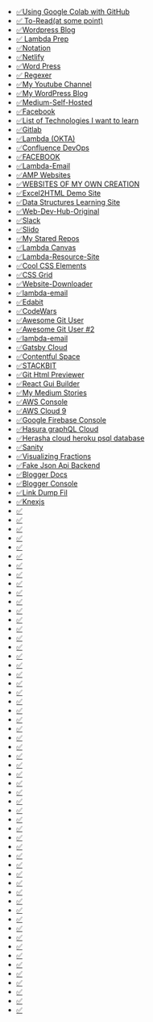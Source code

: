  
  
  
  
  
  

-   [✅Using Google Colab with GitHub](https://colab.research.google.com/github/googlecolab/colabtools/blob/master/notebooks/colab-github-demo.ipynb#scrollTo=wKJ4bd5rt1wy)
-   [✅ To-Read(at some point)](https://gist.github.com/bgoonz/b07979f7a4a1c87f68e66e888dd2bbb2)
-   [✅Wordpress Blog](https://web-dev-hub.com/)
-   [✅ Lambda Prep](https://apply.lambdaschool.com/courses/web/)
-   [✅Notation](https://www.notion.so/Personal-Home-dba2672f6cfc451380a85953ad3e78d4)
-   [✅Netlify](https://app.netlify.com/)
-   [✅Word Press](https://wordpress.com/view/web-dev-hub.com/)
-   [✅ Regexer](https://regexr.com/)
-   [✅My Youtube Channel](https://www.youtube.com/channel/UC9-rYyUMsnEBK8G8fCyrXXA)
-   [✅My WordPress Blog](https://web-dev-hub.com/)
-   [✅Medium-Self-Hosted](https://modest-booth-4e17df.netlify.app/directory.html)
-   [✅Facebook](https://www.facebook.com/bryan.guner/)
-   [✅List of Technologies I want to learn](https://gist.github.com/bgoonz/a7e833436166d4ebb4905b078f5a352a)
-   [✅Gitlab](https://gitlab.com/)
-   [✅Lambda (OKTA)](https://lambdaschoolsso.okta.com/app/UserHome)
-   [✅Confluence DevOps](https://nickguner.atlassian.net/wiki/spaces/DEV/pages/1345388545/Python+Problems?atlOrigin=eyJpIjoiNzUwYjkxY2RiOTgxNGU1YjlmMjk0ZmM4ZmI1ZGNhNDEiLCJwIjoiYyJ9)
-   [✅FACEBOOK](https://www.facebook.com/bryan.guner/)
-   [✅Lambda-Email](https://mail.zoho.com/zm/#mail/folder/inbox)
-   [✅AMP Websites](https://amp.dev/)
-   [✅WEBSITES OF MY OWN CREATION](https://gist.github.com/bgoonz/659a9b81ac45453bedc0a1a36275b580)
-   [✅Excel2HTML Demo Site](https://pedantic-wing-adbf82.netlify.app/)
-   [✅Data Structures Learning Site](https://trusting-dijkstra-4d3b17.netlify.app/)
-   [✅Web-Dev-Hub-Original](https://web-dev-resource-hub.netlify.app/)
-   [✅Slack](https://app.slack.com/client/T4JUEB3ME/D01T2J8AP7X/thread/C01TBRN4ZD2-1617501657.011500)
-   [✅Slido](https://app.sli.do/event/xcj7bjgp)
-   [✅My Stared Repos](https://gistlog.co/bgoonz/9355c1d01508cf993d264d58ad2584f0)
-   [✅Lambda Canvas](https://lambdaschool.instructure.com/)
-   [✅Lambda-Resource-Site](https://lambda-prep.netlify.app/)
-   [✅Cool CSS Elements](https://elements.envato.com/)
-   [✅CSS Grid](https://cssgrid.io/)
-   [✅Website-Downloader](https://www6.waybackmachinedownloader.com/website-downloader-online/#)
-   [✅lambda-email](https://mail.zoho.com/zm/#mail/folder/inbox/p/1618574775270100001)
-   [✅Edabit](https://edabit.com/)
-   [✅CodeWars](https://www.codewars.com/)
-   [✅Awesome Git User](https://github.com/sindresorhus)
-   [✅Awesome Git User \#2](https://github.com/substack)
-   [✅lambda-email](https://mail.zoho.com/zm/#mail/folder/inbox/p/1618574775270100001)
-   [✅Gatsby Cloud](https://www.gatsbyjs.com/dashboard/f9296337-b3bc-4dfc-8a42-2af2b6425579/sites/33754b43-7691-43a6-aee3-235fa761d911/settings/hosting)
-   [✅Contentful Space](https://app.contentful.com/spaces/8bi3kosknnn4/home)
-   [✅STACKBIT](https://app.stackbit.com/studio/609b2d7c71a5dd0016f36326)
-   [✅Git Html Previewer](https://githtmlpreview.netlify.app/)
-   [✅React Gui Builder](https://openchakra.app/)
-   [✅My Medium Stories](https://medium.com/me/stories/public)
-   [✅AWS Console](https://console.aws.amazon.com/console/home?region=us-east-1)
-   [✅AWS Cloud 9](https://console.aws.amazon.com/cloud9/ide/1387ff00f7a34f7796fcdd9122e11530)
-   [✅Google Firebase Console](https://console.firebase.google.com/)
-   [✅Hasura graphQL Cloud](https://cloud.hasura.io/project/fe29e76b-000b-4c0d-ae12-55b46454f8d3/console)
-   [✅Herasha cloud heroku psql database](https://cloud.hasura.io/project/fe29e76b-000b-4c0d-ae12-55b46454f8d3/console/data/default/schema/public/tables/files/browse)
-   [✅Sanity](https://www.sanity.io/manage/personal/project/ke5fae8i)
-   [✅Visualizing Fractions](https://kguner-fractions-website.netlify.app/)
-   [✅Fake Json Api Backend](https://app.fakejson.com/member)
-   [✅Blogger Docs](https://developers.google.com/blogger/docs/3.0/performance?hl=en&authuser=0)
-   [✅Blogger Console](https://draft.blogger.com/)
-   [✅Link Dump Fil](https://gist.github.com/bgoonz/c8d651c0b2921f312b316f97073417a7)
-   [✅Knexjs](https://knexjs.org/)
-   [✅]()
-   [✅]()
-   [✅]()
-   [✅]()
-   [✅]()
-   [✅]()
-   [✅]()
-   [✅]()
-   [✅]()
-   [✅]()
-   [✅]()
-   [✅]()
-   [✅]()
-   [✅]()
-   [✅]()
-   [✅]()
-   [✅]()
-   [✅]()
-   [✅]()
-   [✅]()
-   [✅]()
-   [✅]()
-   [✅]()
-   [✅]()
-   [✅]()
-   [✅]()
-   [✅]()
-   [✅]()
-   [✅]()
-   [✅]()
-   [✅]()
-   [✅]()
-   [✅]()
-   [✅]()
-   [✅]()
-   [✅]()
-   [✅]()
-   [✅]()
-   [✅]()
-   [✅]()
-   [✅]()
-   [✅]()
-   [✅]()
-   [✅]()
-   [✅]()
-   [✅]()
-   [✅]()
-   [✅]()
-   [✅]()
-   [✅]()
-   [✅]()
-   [✅]()
-   [✅]()
-   [✅]()
-   [✅]()
-   [✅]()
